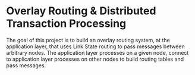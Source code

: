 # Overlay Routing & Distributed Transaction Processing
The goal of this project is to build an overlay routing system, at the application layer, that uses Link State routing to pass messages between arbitrary nodes. The application layer processes on a given node, connect to application layer processes on other nodes to build routing tables and pass messages.
